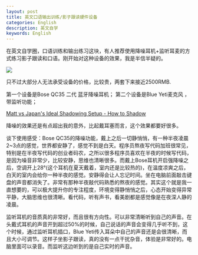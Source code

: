 ```yaml
---
layout: post
title: 英文口语输出训练/影子跟读硬件设备
categories: English
description: 英文自学
keywords: English
---
```


在英文自学圈，口语训练和输出练习这块，有人推荐使用降噪耳机+监听耳麦的方式练习影子跟读和口语。刚开始对这种设备的效果，我是半信半疑的。

<img src="https://cs-cn.top/images/posts/English_Shadowing74430.jpg"/>

只不过大部分人无法承受设备的价格，比较贵，两套下来接近2500RMB.

第一个设备是Bose QC35 二代 蓝牙降噪耳机；
第二个设备是Blue Yeti麦克风 ，带监听功能；

[Matt vs Japan's Ideal Shadowing Setup - How to Shadow](https://youtu.be/8qx_hnAGc-k)

降噪的效果还是有点超出我的意外，比起戴耳塞而言，这个效果都要好很多。

谈下使用感受：Bose QC35的降噪功能，戴上之后一切静悄悄，有一种半夜凌晨2~3点的感觉，世界都安静了，感觉不到是白天。程序员熬夜写代码加班很常见，特别是在半夜写代码的创业者码农，之所以很多程序员喜欢在半夜的时候写代码，是因为噪音非常少，比较安静，思维也清晰很多。而戴上Bose耳机开启强降噪之后，空调开上28°(这个耳机在夏天戴着，室内还是比较热的)，在温度凉爽之后，白天的室内会给你一种半夜的感觉。安静得会让人忘记时间。坐在电脑前面敲击键盘的声音都消失了。非常有那种半夜敲代码熟悉的熬夜的感觉。其实这个就是我一直想要的，可以极大提升你的专注程度，环境变得静悄悄之后，心态开始变得异常平静，大脑思维也很清晰。看代码，听有声书，看美剧都是感觉像是在夜深人静的凌晨。

监听耳机的音质真的非常好，而且很有方向性。可以非常清晰听到自己的声音。在头戴式耳机的声音开到超过50%的时候，自己说话的声音会变得几乎听不到，这个时候，通过监听耳机插口，Blue Yeti传入耳朵中自己的声音还是会很清晰，而且大小可调节。这样子坐影子跟读，真的没有一点干扰杂音，体验是非常好的。电脑里面可以录音。而监听这边听到的是自己实时的声音。
